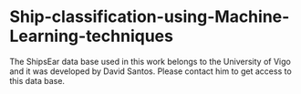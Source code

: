 # Ship-classification-using-Machine-Learning-techniques
The ShipsEar data base used in this work belongs to the University of Vigo and it was developed by David Santos. Please contact him to get access to this data base. 
